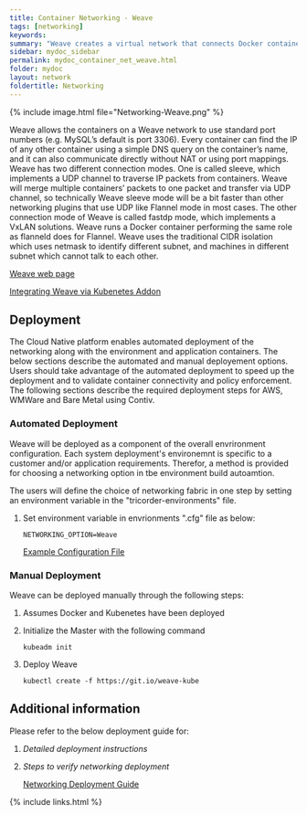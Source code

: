 ```yaml
---
title: Container Networking - Weave
tags: [networking]
keywords:
summary: "Weave creates a virtual network that connects Docker containers deployed across multiple hosts. To application containers, the network established by Weave resembles an Ethernet switch, where all containers are connected and can easily access services from one another."
sidebar: mydoc_sidebar
permalink: mydoc_container_net_weave.html
folder: mydoc
layout: network
foldertitle: Networking
---
```


{% include image.html file="Networking-Weave.png" %}


Weave allows the containers on a Weave network to use standard port numbers (e.g. MySQL’s default is port 3306). Every container can find the IP of any other container using a simple DNS query on the container’s name, and it can also communicate directly without NAT or using port mappings. Weave has two different connection modes. One is called sleeve, which implements a UDP channel to traverse IP packets from containers. Weave will merge multiple containers’ packets to one packet and transfer via UDP channel, so technically Weave sleeve mode will be a bit faster than other networking plugins that use UDP like Flannel mode in most cases. The other connection mode of Weave is called fastdp mode, which implements a VxLAN solutions. Weave runs a Docker container performing the same role as flanneld does for Flannel. Weave uses the traditional CIDR isolation which uses netmask to identify different subnet, and machines in different subnet which cannot talk to each other.

[Weave web page](https://www.weave.works/)

[Integrating Weave via Kubenetes Addon](https://kubernetes.io/docs/admin/addons/)

## Deployment

The Cloud Native platform enables automated deployment of the networking along with the environment and application containers. The below sections describe the automated and manual deployement options. Users should take advantage of the automated deployment to speed up the deployment and to validate container connectivity and policy enforcement. The following sections describe the required deployment steps for AWS, WMWare and Bare Metal using Contiv.
### Automated Deployment
Weave will be deployed as a component of the overall envrironment configuration. Each system deployment's environemnt is specific to a customer and/or application requirements. Therefor, a method is provided for choosing a networking option in tbe environment build autoamtion. 

The users will define the choice of networking fabric in one step by setting an environment variable in the "tricorder-environments" file.

1. Set environment variable in envrionments ".cfg" file as below:

	`NETWORKING_OPTION=Weave`  
	
	  [Example Configuration File](https://bitbucket-eng-sjc1.cisco.com/bitbucket/projects/TRIC/repos/tricorder-environments/browse/prod/vsphere/tenants/example/example.cfg)

### Manual Deployment 

Weave can be deployed manually through the following steps:  

1. Assumes Docker and Kubenetes have been deployed2. 	Initialize the Master with the following command

    `kubeadm init`

3. Deploy Weave

	`kubectl create -f https://git.io/weave-kube`
	
## Additional information

Please refer to the below deployment guide for:

1. *Detailed deployment instructions* 
2. *Steps to verify networking deployment*
 
	[Networking Deployment Guide](https://cisco.jiveon.com/docs/DOC-1702651)


{% include links.html %}
